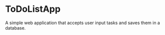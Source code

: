# ToDoListApp

A simple web application that accepts user input tasks and saves them in a database.
